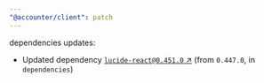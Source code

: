 ```yaml
---
"@accounter/client": patch
---
```

dependencies updates:
  - Updated dependency [`lucide-react@0.451.0` ↗︎](https://www.npmjs.com/package/lucide-react/v/0.451.0) (from `0.447.0`, in `dependencies`)
